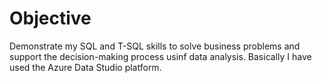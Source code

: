 # Objective
Demonstrate my SQL and T-SQL skills to solve business problems and support the decision-making process usinf data analysis. Basically I have used the Azure Data Studio platform.
